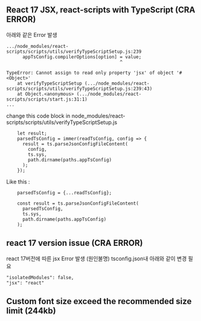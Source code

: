 ## React 17 JSX, react-scripts with TypeScript (CRA ERROR)

아래와 같은 Error 발생
```
.../node_modules/react-scripts/scripts/utils/verifyTypeScriptSetup.js:239
      appTsConfig.compilerOptions[option] = value;
                                          ^

TypeError: Cannot assign to read only property 'jsx' of object '#<Object>'
    at verifyTypeScriptSetup (.../node_modules/react-scripts/scripts/utils/verifyTypeScriptSetup.js:239:43)
    at Object.<anonymous> (.../node_modules/react-scripts/scripts/start.js:31:1)
...
```

change this code block in node_modules/react-scripts/scripts/utils/verifyTypeScriptSetup.js
```
    let result;
    parsedTsConfig = immer(readTsConfig, config => {
      result = ts.parseJsonConfigFileContent(
        config,
        ts.sys,
        path.dirname(paths.appTsConfig)
      );
    });
```
Like this : 
```
    parsedTsConfig = {...readTsConfig};

    const result = ts.parseJsonConfigFileContent(
      parsedTsConfig,
      ts.sys,
      path.dirname(paths.appTsConfig)
    );
```

## react 17 version issue (CRA ERROR)
react 17버전에 따른 jsx Error 발생 (원인불명)
tsconfig.json내 아래와 같이 변경 필요

```
"isolatedModules": false,
"jsx": "react"
```

## Custom font size exceed the recommended size limit (244kb)
